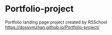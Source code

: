 # Portfolio-project
Portfolio landing page project created by RSSchool
https://dossymzhan.github.io/Portfolio-project/

